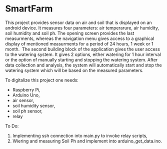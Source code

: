 # SmartFarm

This project provides sensor data on air and soil that is displayed on an android device. It measures four parameters: air temperarure, air humidity, soil humidity and soil ph. The opening screen provides the last measurments, whereas the navigation menu gives access to a graphical display of mentioned measurments for a period of 24 hours, 1 week or 1 month. 
The second building block of the application gives the user access to the watering system. It gives 2 options, either watering for 1 hour interval or the option of manually starting and stopping the watering system. After data collection and analysis, the system will automatically start and stop the watering system which will be based on the measured parameters.

To digitalize this project one needs:
- Raspberry Pi,
- Arduino Uno,
- air sensor,
- soil humidity sensor,
- soil ph sensor,
- relay

To Do:
1. Implementing ssh connection into main.py to invoke relay scripts,
2. Wiering and measuring Soil Ph and implement into arduino_get_data.ino.
